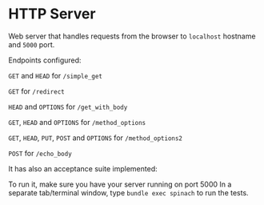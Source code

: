 # HTTP Server

Web server that handles requests from the browser to `localhost` hostname and `5000` port.


Endpoints configured:

`GET` and `HEAD`
for `/simple_get`

`GET`
for `/redirect`

`HEAD` and `OPTIONS`
for `/get_with_body`

`GET`, `HEAD` and `OPTIONS`
for `/method_options`

`GET`, `HEAD`, `PUT`, `POST` and `OPTIONS`
for `/method_options2`

`POST`
for `/echo_body`



It has also an acceptance suite implemented: 

To run it, make sure you have your server running on port 5000 
In a separate tab/terminal window, type `bundle exec spinach` to run the tests.